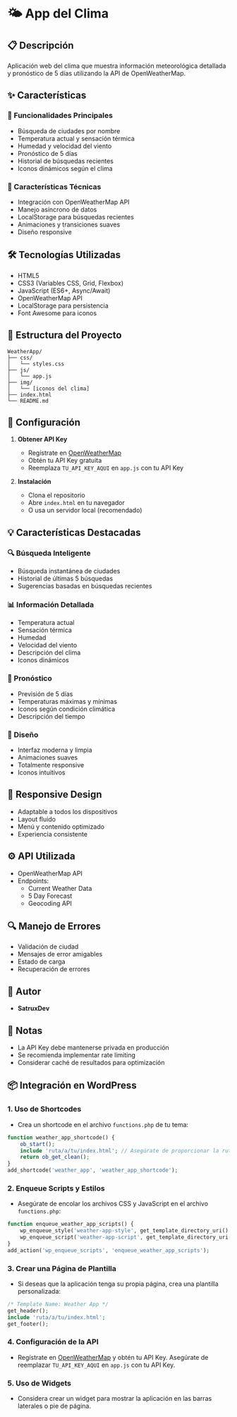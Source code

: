# 🌤️ App del Clima

## 📋 Descripción
Aplicación web del clima que muestra información meteorológica detallada y pronóstico de 5 días utilizando la API de OpenWeatherMap.

## ✨ Características

### 🎯 Funcionalidades Principales
- Búsqueda de ciudades por nombre
- Temperatura actual y sensación térmica
- Humedad y velocidad del viento
- Pronóstico de 5 días
- Historial de búsquedas recientes
- Iconos dinámicos según el clima

### 🌟 Características Técnicas
- Integración con OpenWeatherMap API
- Manejo asíncrono de datos
- LocalStorage para búsquedas recientes
- Animaciones y transiciones suaves
- Diseño responsive

## 🛠️ Tecnologías Utilizadas
- HTML5
- CSS3 (Variables CSS, Grid, Flexbox)
- JavaScript (ES6+, Async/Await)
- OpenWeatherMap API
- LocalStorage para persistencia
- Font Awesome para iconos

## 📁 Estructura del Proyecto
```
WeatherApp/
├── css/
│   └── styles.css
├── js/
│   └── app.js
├── img/
│   └── [iconos del clima]
├── index.html
└── README.md
```

## 🚀 Configuración

1. **Obtener API Key**
   - Regístrate en [OpenWeatherMap](https://openweathermap.org/)
   - Obtén tu API Key gratuita
   - Reemplaza `TU_API_KEY_AQUI` en `app.js` con tu API Key

2. **Instalación**
   - Clona el repositorio
   - Abre `index.html` en tu navegador
   - O usa un servidor local (recomendado)

## 💡 Características Destacadas

### 🔍 Búsqueda Inteligente
- Búsqueda instantánea de ciudades
- Historial de últimas 5 búsquedas
- Sugerencias basadas en búsquedas recientes

### 📊 Información Detallada
- Temperatura actual
- Sensación térmica
- Humedad
- Velocidad del viento
- Descripción del clima
- Iconos dinámicos

### 📅 Pronóstico
- Previsión de 5 días
- Temperaturas máximas y mínimas
- Iconos según condición climática
- Descripción del tiempo

### 🎨 Diseño
- Interfaz moderna y limpia
- Animaciones suaves
- Totalmente responsive
- Iconos intuitivos

## 📱 Responsive Design
- Adaptable a todos los dispositivos
- Layout fluido
- Menú y contenido optimizado
- Experiencia consistente

## ⚙️ API Utilizada
- OpenWeatherMap API
- Endpoints:
  - Current Weather Data
  - 5 Day Forecast
  - Geocoding API

## 🔍 Manejo de Errores
- Validación de ciudad
- Mensajes de error amigables
- Estado de carga
- Recuperación de errores

## 👤 Autor
- **SatruxDev**

## 📝 Notas
- La API Key debe mantenerse privada en producción
- Se recomienda implementar rate limiting
- Considerar caché de resultados para optimización

## 📦 Integración en WordPress

### 1. Uso de Shortcodes
- Crea un shortcode en el archivo `functions.php` de tu tema:
```php
function weather_app_shortcode() {
    ob_start();
    include 'ruta/a/tu/index.html'; // Asegúrate de proporcionar la ruta correcta
    return ob_get_clean();
}
add_shortcode('weather_app', 'weather_app_shortcode');
```

### 2. Enqueue Scripts y Estilos
- Asegúrate de encolar los archivos CSS y JavaScript en el archivo `functions.php`:
```php
function enqueue_weather_app_scripts() {
    wp_enqueue_style('weather-app-style', get_template_directory_uri() . '/css/styles.css');
    wp_enqueue_script('weather-app-script', get_template_directory_uri() . '/js/app.js', array(), null, true);
}
add_action('wp_enqueue_scripts', 'enqueue_weather_app_scripts');
```

### 3. Crear una Página de Plantilla
- Si deseas que la aplicación tenga su propia página, crea una plantilla personalizada:
```php
/* Template Name: Weather App */
get_header();
include 'ruta/a/tu/index.html';
get_footer();
```

### 4. Configuración de la API
- Regístrate en [OpenWeatherMap](https://openweathermap.org/) y obtén tu API Key. Asegúrate de reemplazar `TU_API_KEY_AQUI` en `app.js` con tu API Key.

### 5. Uso de Widgets
- Considera crear un widget para mostrar la aplicación en las barras laterales o pie de página.
